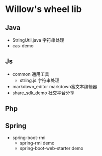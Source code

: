 # Willow's wheel lib

## Java

- StringUtil.java 字符串处理
- cas-demo

## Js

- common 通用工具
  - string.js 字符串处理
- markdown_editor markdown富文本编辑器
- share_sdk_demo 社交平台分享 

## Php

## Spring

- spring-boot-rmi
  - spring-rmi demo
  - spring-boot-web-starter demo